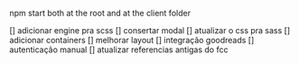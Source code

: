 npm start both at the root and at the client folder

[] adicionar engine pra scss
[] consertar modal
[] atualizar o css pra sass
[] adicionar containers
[] melhorar layout
[] integração goodreads
[] autenticação manual
[] atualizar referencias antigas do fcc
